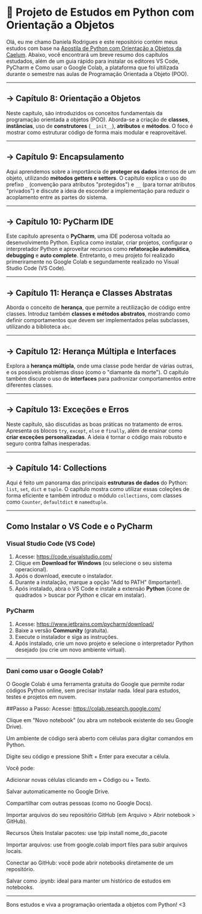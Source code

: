 # 📘 Projeto de Estudos em Python com Orientação a Objetos

Olá, eu me chamo Daniela Rodrigues e este repositório contém meus estudos com base na [Apostila de Python com Orientação a Objetos da Caelum](https://github.com/caelum/apostila-python-orientacao-a-objetos). Abaixo, você encontrará um breve resumo dos capítulos estudados, além de um guia rápido para instalar os editores VS Code, PyCharm e Como usar o Google Colab, a plataforma que foi ultilizada durante o semestre nas aulas de Programação Orientada a Objeto (POO).

---

## -> Capítulo 8: Orientação a Objetos

Neste capítulo, são introduzidos os conceitos fundamentais da programação orientada a objetos (POO). Aborda-se a criação de **classes**, **instâncias**, uso de **construtores** (`__init__`), **atributos** e **métodos**. O foco é mostrar como estruturar código de forma mais modular e reaproveitável.

---

## -> Capítulo 9: Encapsulamento

Aqui aprendemos sobre a importância de **proteger os dados** internos de um objeto, utilizando **métodos getters e setters**. O capítulo explica o uso do prefixo `_` (convenção para atributos "protegidos") e `__` (para tornar atributos "privados") e discute a ideia de esconder a implementação para reduzir o acoplamento entre as partes do sistema.

---

## -> Capítulo 10: PyCharm IDE

Este capítulo apresenta o **PyCharm**, uma IDE poderosa voltada ao desenvolvimento Python. Explica como instalar, criar projetos, configurar o interpretador Python e aproveitar recursos como **refatoração automática**, **debugging** e **auto complete**. Entretanto, o meu projeto foi realizado primeriramente no Google Colab e segundamente realizado no Visual Studio Code (VS Code).

---

## -> Capítulo 11: Herança e Classes Abstratas

Aborda o conceito de **herança**, que permite a reutilização de código entre classes. Introduz também **classes e métodos abstratos**, mostrando como definir comportamentos que devem ser implementados pelas subclasses, utilizando a biblioteca `abc`.

---

## -> Capítulo 12: Herança Múltipla e Interfaces

Explora a **herança múltipla**, onde uma classe pode herdar de várias outras, e os possíveis problemas disso (como o "diamante da morte"). O capítulo também discute o uso de **interfaces** para padronizar comportamentos entre diferentes classes.

---

## -> Capítulo 13: Exceções e Erros

Neste capítulo, são discutidas as boas práticas no tratamento de erros. Apresenta os blocos `try`, `except`, `else` e `finally`, além de ensinar como **criar exceções personalizadas**. A ideia é tornar o código mais robusto e seguro contra falhas inesperadas.

---

## -> Capítulo 14: Collections

Aqui é feito um panorama das principais **estruturas de dados** do Python: `list`, `set`, `dict` e `tuple`. O capítulo mostra como utilizar essas coleções de forma eficiente e também introduz o módulo `collections`, com classes como `Counter`, `defaultdict` e `namedtuple`.

---

## Como Instalar o VS Code e o PyCharm

### Visual Studio Code (VS Code)

1. Acesse: https://code.visualstudio.com/
2. Clique em **Download for Windows** (ou selecione o seu sistema operacional).
3. Após o download, execute o instalador.
4. Durante a instalação, marque a opção "Add to PATH" (Importante!).
5. Após instalado, abra o VS Code e instale a extensão **Python** (ícone de quadrados > buscar por *Python* e clicar em instalar).

### PyCharm

1. Acesse: https://www.jetbrains.com/pycharm/download/
2. Baixe a versão **Community** (gratuita).
3. Execute o instalador e siga as instruções.
4. Após instalado, crie um novo projeto e selecione o interpretador Python desejado (ou crie um novo ambiente virtual).

---
### Dani como usar o Google Colab?
O Google Colab é uma ferramenta gratuita do Google que permite rodar códigos Python online, sem precisar instalar nada. Ideal para estudos, testes e projetos em nuvem.

##Passo a Passo:
Acesse: https://colab.research.google.com/

Clique em "Novo notebook" (ou abra um notebook existente do seu Google Drive).

Um ambiente de código será aberto com células para digitar comandos em Python.

Digite seu código e pressione Shift + Enter para executar a célula.

Você pode:

Adicionar novas células clicando em + Código ou + Texto.

Salvar automaticamente no Google Drive.

Compartilhar com outras pessoas (como no Google Docs).

Importar arquivos do seu repositório GitHub (em Arquivo > Abrir notebook > GitHub).

Recursos Úteis
Instalar pacotes: use !pip install nome_do_pacote

Importar arquivos: use from google.colab import files para subir arquivos locais.

Conectar ao GitHub: você pode abrir notebooks diretamente de um repositório.

Salvar como .ipynb: ideal para manter um histórico de estudos em notebooks.

---
Bons estudos e viva a programação orientada a objetos com Python! <3
